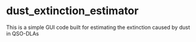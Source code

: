 # dust_extinction_estimator
This is a simple GUI code built for estimating the extinction caused by dust in QSO-DLAs
